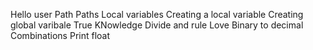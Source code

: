 Hello user
Path
Paths
Local variables
Creating a local variable
Creating global varibale
True KNowledge
Divide and rule
Love
Binary to decimal
Combinations
Print float 
